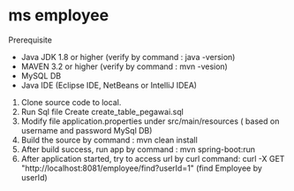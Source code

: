 # ms employee

Prerequisite
- Java JDK 1.8 or higher (verify by command : java -version)
- MAVEN 3.2 or higher (verify by command : mvn -vesion)
- MySQL DB
- Java IDE (Eclipse IDE, NetBeans or IntelliJ IDEA)



1. Clone source code to local.
2. Run Sql file Create create_table_pegawai.sql
3. Modify file application.properties under src/main/resources ( based on username and password MySql DB)
4. Build the source by command : mvn clean install
5. After build success, run app by command : mvn spring-boot:run
6. After application started, try to access url by curl command: 
   curl -X GET "http://localhost:8081/employee/find?userId=1"     (find Employee by userId)
